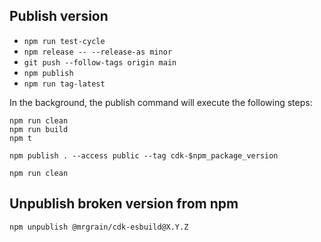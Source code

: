 ## Publish version

- `npm run test-cycle`
- `npm release -- --release-as minor`
- `git push --follow-tags origin main`
- `npm publish`
- `npm run tag-latest`

In the background, the publish command will execute the following steps:

```
npm run clean
npm run build
npm t

npm publish . --access public --tag cdk-$npm_package_version

npm run clean
```

## Unpublish broken version from npm

```
npm unpublish @mrgrain/cdk-esbuild@X.Y.Z
```

